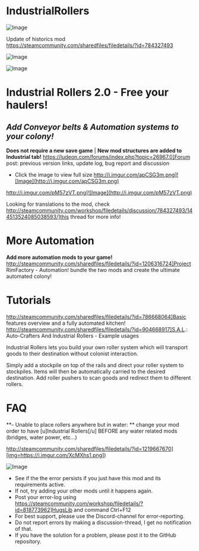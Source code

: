 # IndustrialRollers

![Image](https://i.imgur.com/buuPQel.png)

Update of historics mod
https://steamcommunity.com/sharedfiles/filedetails/?id=784327493

![Image](https://i.imgur.com/pufA0kM.png)

	
![Image](https://i.imgur.com/Z4GOv8H.png)

# Industrial Rollers 2.0 -  Free your haulers!

## *Add Conveyor belts &amp; Automation systems to your colony!*


**Does not require a new save game** | **New mod structures are added to Industrial tab!**
https://ludeon.com/forums/index.php?topic=26967.0]Forum post: previous version links, update log, bug report and discussion 
- Click the image to view full size
http://i.imgur.com/apCSG3m.png]![Image](http://i.imgur.com/apCSG3m.png)

http://i.imgur.com/pM57zVT.png]![Image](http://i.imgur.com/pM57zVT.png)


Looking for translations to the mod, check http://steamcommunity.com/workshop/filedetails/discussion/784327493/144513524085038593/]this thread for more info!

# More Automation

**Add more automation mods to your game!**
http://steamcommunity.com/sharedfiles/filedetails/?id=1206316724]Project RimFactory - Automation! bundle the two mods and create the ultimate automated colony!


# Tutorials

http://steamcommunity.com/sharedfiles/filedetails/?id=786668064]Basic features overview and a fully automated kitchen!
http://steamcommunity.com/sharedfiles/filedetails/?id=904668917]S.A.L.: Auto-Crafters And Industrial Rollers - Example usages

Industrial Rollers lets you build your own roller system which will transport goods to their destination without colonist interaction.

Simply add a stockpile on top of the rails and direct your roller system to stockpiles.
Items will then be automatically carried to the desired destination. 
Add roller pushers to scan goods and redirect them to different rollers. 

# FAQ

**- Unable to place rollers anywhere but in water: ** change your mod order to have [u]Industrial Rollers[/u] BEFORE any water related mods (bridges, water power, etc...)

http://steamcommunity.com/sharedfiles/filedetails/?id=1219667670][img=https://i.imgur.com/XcMXhs1.png])


![Image](https://i.imgur.com/PwoNOj4.png)



-  See if the the error persists if you just have this mod and its requirements active.
-  If not, try adding your other mods until it happens again.
-  Post your error-log using https://steamcommunity.com/workshop/filedetails/?id=818773962]HugsLib and command Ctrl+F12
-  For best support, please use the Discord-channel for error-reporting.
-  Do not report errors by making a discussion-thread, I get no notification of that.
-  If you have the solution for a problem, please post it to the GitHub repository.


